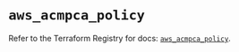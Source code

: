 # `aws_acmpca_policy`

Refer to the Terraform Registry for docs: [`aws_acmpca_policy`](https://registry.terraform.io/providers/hashicorp/aws/5.63.1/docs/resources/acmpca_policy).
